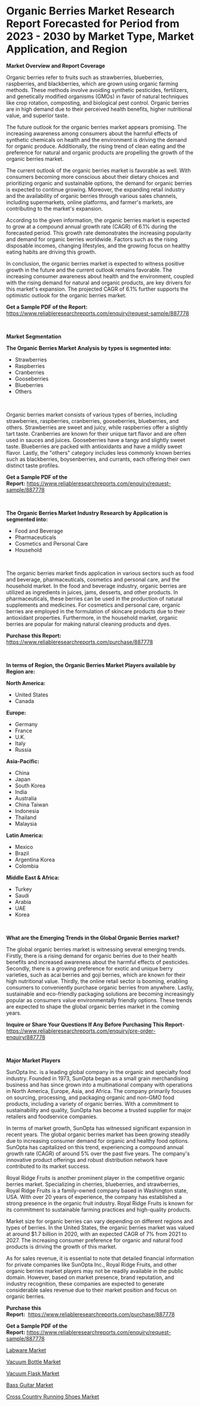 <p><h1>Organic Berries Market Research Report Forecasted for Period from 2023 -  2030 by Market Type, Market Application, and Region</h1></p><p><strong>Market Overview and Report Coverage</strong></p>
<p><p>Organic berries refer to fruits such as strawberries, blueberries, raspberries, and blackberries, which are grown using organic farming methods. These methods involve avoiding synthetic pesticides, fertilizers, and genetically modified organisms (GMOs) in favor of natural techniques like crop rotation, composting, and biological pest control. Organic berries are in high demand due to their perceived health benefits, higher nutritional value, and superior taste.</p><p>The future outlook for the organic berries market appears promising. The increasing awareness among consumers about the harmful effects of synthetic chemicals on health and the environment is driving the demand for organic produce. Additionally, the rising trend of clean eating and the preference for natural and organic products are propelling the growth of the organic berries market.</p><p>The current outlook of the organic berries market is favorable as well. With consumers becoming more conscious about their dietary choices and prioritizing organic and sustainable options, the demand for organic berries is expected to continue growing. Moreover, the expanding retail industry and the availability of organic berries through various sales channels, including supermarkets, online platforms, and farmer's markets, are contributing to the market's expansion.</p><p>According to the given information, the organic berries market is expected to grow at a compound annual growth rate (CAGR) of 6.1% during the forecasted period. This growth rate demonstrates the increasing popularity and demand for organic berries worldwide. Factors such as the rising disposable incomes, changing lifestyles, and the growing focus on healthy eating habits are driving this growth.</p><p>In conclusion, the organic berries market is expected to witness positive growth in the future and the current outlook remains favorable. The increasing consumer awareness about health and the environment, coupled with the rising demand for natural and organic products, are key drivers for this market's expansion. The projected CAGR of 6.1% further supports the optimistic outlook for the organic berries market.</p></p>
<p><strong>Get a Sample PDF of the Report:</strong> <a href="https://www.reliableresearchreports.com/enquiry/request-sample/887778">https://www.reliableresearchreports.com/enquiry/request-sample/887778</a></p>
<p>&nbsp;</p>
<p><strong>Market Segmentation</strong></p>
<p><strong>The Organic Berries Market Analysis by types is segmented into:</strong></p>
<p><ul><li>Strawberries</li><li>Raspberries</li><li>Cranberries</li><li>Gooseberries</li><li>Blueberries</li><li>Others</li></ul></p>
<p>&nbsp;</p>
<p><p>Organic berries market consists of various types of berries, including strawberries, raspberries, cranberries, gooseberries, blueberries, and others. Strawberries are sweet and juicy, while raspberries offer a slightly tart taste. Cranberries are known for their unique tart flavor and are often used in sauces and juices. Gooseberries have a tangy and slightly sweet taste. Blueberries are packed with antioxidants and have a mildly sweet flavor. Lastly, the "others" category includes less commonly known berries such as blackberries, boysenberries, and currants, each offering their own distinct taste profiles.</p></p>
<p><strong>Get a Sample PDF of the Report:</strong>&nbsp;<a href="https://www.reliableresearchreports.com/enquiry/request-sample/887778">https://www.reliableresearchreports.com/enquiry/request-sample/887778</a></p>
<p>&nbsp;</p>
<p><strong>The Organic Berries Market Industry Research by Application is segmented into:</strong></p>
<p><ul><li>Food and Beverage</li><li>Pharmaceuticals</li><li>Cosmetics and Personal Care</li><li>Household</li></ul></p>
<p>&nbsp;</p>
<p><p>The organic berries market finds application in various sectors such as food and beverage, pharmaceuticals, cosmetics and personal care, and the household market. In the food and beverage industry, organic berries are utilized as ingredients in juices, jams, desserts, and other products. In pharmaceuticals, these berries can be used in the production of natural supplements and medicines. For cosmetics and personal care, organic berries are employed in the formulation of skincare products due to their antioxidant properties. Furthermore, in the household market, organic berries are popular for making natural cleaning products and dyes.</p></p>
<p><strong>Purchase this Report:</strong>&nbsp; <a href="https://www.reliableresearchreports.com/purchase/887778">https://www.reliableresearchreports.com/purchase/887778</a></p>
<p>&nbsp;</p>
<p><strong>In terms of Region, the Organic Berries Market Players available by Region are:</strong></p>
<p>
    <p> <strong> North America: </strong>
        <ul>
            <li>United States</li>
            <li>Canada</li>
        </ul>
        </p> 
    <p> <strong> Europe: </strong>
        <ul>
            <li>Germany</li>
            <li>France</li>
            <li>U.K.</li>
            <li>Italy</li>
            <li>Russia</li>
        </ul>
        </p> 
    <p> <strong> Asia-Pacific: </strong>
        <ul>
            <li>China</li>
            <li>Japan</li>
            <li>South Korea</li>
            <li>India</li>
            <li>Australia</li>
            <li>China Taiwan</li>
            <li>Indonesia</li>
            <li>Thailand</li>
            <li>Malaysia</li>
        </ul>
        </p> 
    <p> <strong> Latin America: </strong>
        <ul>
            <li>Mexico</li>
            <li>Brazil</li>
            <li>Argentina Korea</li>
            <li>Colombia</li>
        </ul>
        </p> 
    <p> <strong> Middle East & Africa: </strong>
        <ul>
            <li>Turkey</li>
            <li>Saudi</li>
            <li>Arabia</li>
            <li>UAE</li>
            <li>Korea</li>
        </ul>
    </p>
    </p>
<p>&nbsp;</p>
<p><strong>What are the Emerging Trends in the Global Organic Berries market?</strong></p>
<p><p>The global organic berries market is witnessing several emerging trends. Firstly, there is a rising demand for organic berries due to their health benefits and increased awareness about the harmful effects of pesticides. Secondly, there is a growing preference for exotic and unique berry varieties, such as acai berries and goji berries, which are known for their high nutritional value. Thirdly, the online retail sector is booming, enabling consumers to conveniently purchase organic berries from anywhere. Lastly, sustainable and eco-friendly packaging solutions are becoming increasingly popular as consumers value environmentally friendly options. These trends are expected to shape the global organic berries market in the coming years.</p></p>
<p><strong>Inquire or Share Your Questions If Any Before Purchasing This Report</strong>- <a href="https://www.reliableresearchreports.com/enquiry/pre-order-enquiry/887778">https://www.reliableresearchreports.com/enquiry/pre-order-enquiry/887778</a></p>
<p>&nbsp;</p>
<p><strong>Major Market Players</strong></p>
<p><p>SunOpta Inc. is a leading global company in the organic and specialty food industry. Founded in 1973, SunOpta began as a small grain merchandising business and has since grown into a multinational company with operations in North America, Europe, Asia, and Africa. The company primarily focuses on sourcing, processing, and packaging organic and non-GMO food products, including a variety of organic berries. With a commitment to sustainability and quality, SunOpta has become a trusted supplier for major retailers and foodservice companies.</p><p>In terms of market growth, SunOpta has witnessed significant expansion in recent years. The global organic berries market has been growing steadily due to increasing consumer demand for organic and healthy food options. SunOpta has capitalized on this trend, experiencing a compound annual growth rate (CAGR) of around 5% over the past five years. The company's innovative product offerings and robust distribution network have contributed to its market success.</p><p>Royal Ridge Fruits is another prominent player in the competitive organic berries market. Specializing in cherries, blueberries, and strawberries, Royal Ridge Fruits is a family-owned company based in Washington state, USA. With over 20 years of experience, the company has established a strong presence in the organic fruit industry. Royal Ridge Fruits is known for its commitment to sustainable farming practices and high-quality products.</p><p>Market size for organic berries can vary depending on different regions and types of berries. In the United States, the organic berries market was valued at around $1.7 billion in 2020, with an expected CAGR of 7% from 2021 to 2027. The increasing consumer preference for organic and natural food products is driving the growth of this market. </p><p>As for sales revenue, it is essential to note that detailed financial information for private companies like SunOpta Inc., Royal Ridge Fruits, and other organic berries market players may not be readily available in the public domain. However, based on market presence, brand reputation, and industry recognition, these companies are expected to generate considerable sales revenue due to their market position and focus on organic berries.</p></p>
<p><strong>Purchase this Report:</strong>&nbsp;&nbsp;<a href="https://www.reliableresearchreports.com/purchase/887778">https://www.reliableresearchreports.com/purchase/887778</a></p>
<p></p>
<p><strong>Get a Sample PDF of the Report:</strong>&nbsp;<a href="https://www.reliableresearchreports.com/enquiry/request-sample/887778">https://www.reliableresearchreports.com/enquiry/request-sample/887778</a></p>
<p><p><a href="https://medium.com/@royalhoeger626/analyzing-labware-market-global-industry-perspective-and-forecast-2023-to-2030-c9073d34f2d3">Labware Market</a></p><p><a href="https://medium.com/@boydsmitham726/vacuum-bottle-market-exploring-market-share-market-trends-and-future-growth-e420a92dd7de">Vacuum Bottle Market</a></p><p><a href="https://medium.com/@jerrodhilll68/vacuum-flask-market-insight-market-trends-growth-forecasted-from-2023-to-2030-27d4ebd29b9c">Vacuum Flask Market</a></p><p><a href="https://medium.com/@joanacasper19/bass-guitar-market-competitive-analysis-market-trends-and-forecast-to-2030-161c4ced0e25">Bass Guitar Market</a></p><p><a href="https://medium.com/@cierrahayes645/cross-country-running-shoes-market-comprehensive-assessment-by-type-application-and-geography-4ea7eae73dec">Cross Country Running Shoes Market</a></p></p>